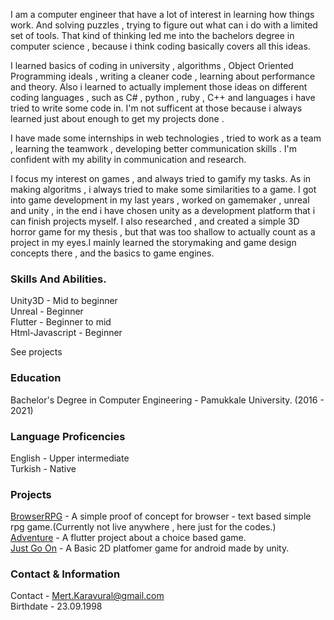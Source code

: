 
I am a computer engineer that have a lot of interest in learning how things work. And solving puzzles , trying to figure out what can i do with a limited set of tools. That kind of thinking led me into the bachelors degree in computer science , because i think coding basically covers all this ideas.   

I learned basics of coding in university , algorithms  , Object Oriented Programming ideals , writing a cleaner code , learning about performance and theory. Also i learned to actually implement those ideas on different coding languages , such as C# , python , ruby , C++ and languages i have tried to write some code in. I'm not sufficent at those because i always learned just about enough to get my projects done .   

I have made some internships in web technologies , tried to work as a team , learning the teamwork , developing better communication skills . I'm confident with my ability in communication and research.   

I focus my interest on games , and always tried to gamify my tasks. As in making algoritms , i always tried to make some similarities to a game. I got into game development in my last years , worked on gamemaker , unreal and unity , in the end i have chosen unity as a development platform that i can finish projects myself. I also researched , and created a simple 3D horror game for my thesis , but that was too shallow to actually count as a project in my eyes.I mainly learned the storymaking and game design concepts there , and the basics to game engines.   

### Skills And Abilities.

Unity3D - Mid to beginner    
Unreal - Beginner    
Flutter - Beginner to mid    
Html-Javascript - Beginner    

See projects

### Education

Bachelor's Degree in Computer Engineering - Pamukkale University. (2016 - 2021)    

### Language Proficencies

English - Upper intermediate   
Turkish - Native

### Projects

[BrowserRPG](https://github.com/SnowyHit/BKFT-game "Show me the code") - A simple proof of concept for browser - text based simple rpg game.(Currently not live anywhere , here just for the codes.)   
[Adventure](https://github.com/SnowyHit/Textbased "Show me the code") - A flutter project about a choice based game.     
[Just Go On](https://github.com/SnowyHit/Just-Go-On "Show me the code") - A Basic 2D platfomer game for android made by unity.       


### Contact & Information

Contact - Mert.Karavural@gmail.com    
Birthdate - 23.09.1998  


